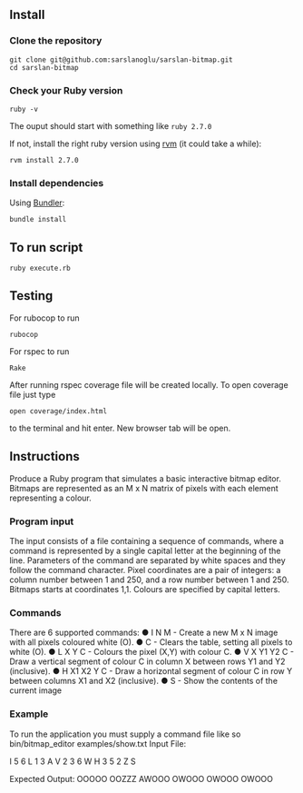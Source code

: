 ## Install

### Clone the repository

```shell
git clone git@github.com:sarslanoglu/sarslan-bitmap.git
cd sarslan-bitmap
```

### Check your Ruby version

```shell
ruby -v
```

The ouput should start with something like `ruby 2.7.0`

If not, install the right ruby version using [rvm](https://github.com/rvm/rvm) (it could take a while):

```shell
rvm install 2.7.0
```

### Install dependencies

Using [Bundler](https://github.com/bundler/bundler):

```shell
bundle install
```

## To run script

```shell
ruby execute.rb
```

## Testing

For rubocop to run

```shell
rubocop
```

For rspec to run

```shell
Rake
```

After running rspec coverage file will be created locally. To open coverage file just type

```shell
open coverage/index.html
```

to the terminal and hit enter. New browser tab will be open.


## Instructions

Produce a Ruby program that simulates a basic interactive bitmap editor. Bitmaps are
represented as an M x N matrix of pixels with each element representing a colour.

### Program input
The input consists of a file containing a sequence of commands, where a command is
represented by a single capital letter at the beginning of the line. Parameters of the
command are separated by white spaces and they follow the command character.
Pixel coordinates are a pair of integers: a column number between 1 and 250, and a
row number between 1 and 250. Bitmaps starts at coordinates 1,1. Colours are
specified by capital letters.

### Commands
There are 6 supported commands:
● I N M - Create a new M x N image with all pixels coloured white (O).
● C - Clears the table, setting all pixels to white (O).
● L X Y C - Colours the pixel (X,Y) with colour C.
● V X Y1 Y2 C - Draw a vertical segment of colour C in column X between rows Y1
and Y2 (inclusive).
● H X1 X2 Y C - Draw a horizontal segment of colour C in row Y between columns
X1 and X2 (inclusive).
● S - Show the contents of the current image

### Example
To run the application you must supply a command file like so bin/bitmap_editor
examples/show.txt
Input File:

I 5 6
L 1 3 A
V 2 3 6 W
H 3 5 2 Z
S

Expected Output:
OOOOO
OOZZZ
AWOOO
OWOOO
OWOOO
OWOOO

